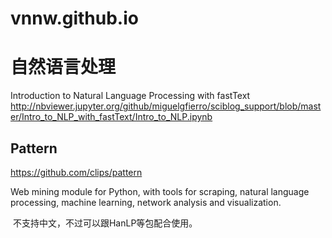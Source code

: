 # vnnw.github.io
# 自然语言处理
  Introduction to Natural Language Processing with fastText
  http://nbviewer.jupyter.org/github/miguelgfierro/sciblog_support/blob/master/Intro_to_NLP_with_fastText/Intro_to_NLP.ipynb
  
## Pattern
  https://github.com/clips/pattern
  
  Web mining module for Python, with tools for scraping, natural language processing, machine learning, network analysis and visualization.
  
  不支持中文，不过可以跟HanLP等包配合使用。
  
